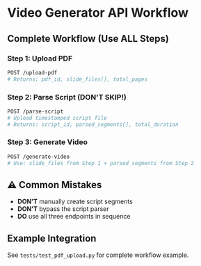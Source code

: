 # Video Generator API Workflow

## Complete Workflow (Use ALL Steps)

### Step 1: Upload PDF
```bash
POST /upload-pdf
# Returns: pdf_id, slide_files[], total_pages
```

### Step 2: Parse Script (DON'T SKIP!)
```bash
POST /parse-script
# Upload timestamped script file
# Returns: script_id, parsed_segments[], total_duration
```

### Step 3: Generate Video
```bash
POST /generate-video
# Use: slide_files from Step 1 + parsed_segments from Step 2
```

## ⚠️ Common Mistakes
- **DON'T** manually create script segments
- **DON'T** bypass the script parser
- **DO** use all three endpoints in sequence

## Example Integration
See `tests/test_pdf_upload.py` for complete workflow example. 
